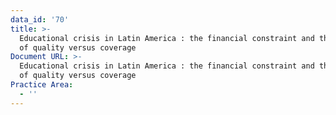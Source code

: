 ```yaml
---
data_id: '70'
title: >-
  Educational crisis in Latin America : the financial constraint and the dilemma
  of quality versus coverage
Document URL: >-
  Educational crisis in Latin America : the financial constraint and the dilemma
  of quality versus coverage
Practice Area:
  - ''
---
```


